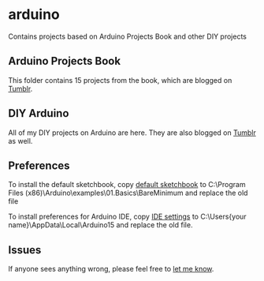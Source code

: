 # arduino
Contains projects based on Arduino Projects Book and other DIY projects

## Arduino Projects Book
This folder contains 15 projects from the book, which are blogged on [Tumblr](https://philuino.tumblr.com).

## DIY Arduino
All of my DIY projects on Arduino are here. They are also blogged on [Tumblr](https://philuino.tumblr.com) as well.

## Preferences
To install the default sketchbook, copy [default sketchbook](/Preferences/BareMinimum.ino) to
C:\Program Files (x86)\Arduino\examples\01.Basics\BareMinimum and replace the old file

To install preferences for Arduino IDE, copy [IDE settings](/Preferences/preferences.txt) to
C:\Users\{your name}\AppData\Local\Arduino15 and replace the old file.

## Issues
If anyone sees anything wrong, please feel free to [let me know](https://github.com/phil3c7r0n/arduino/issues/new).
